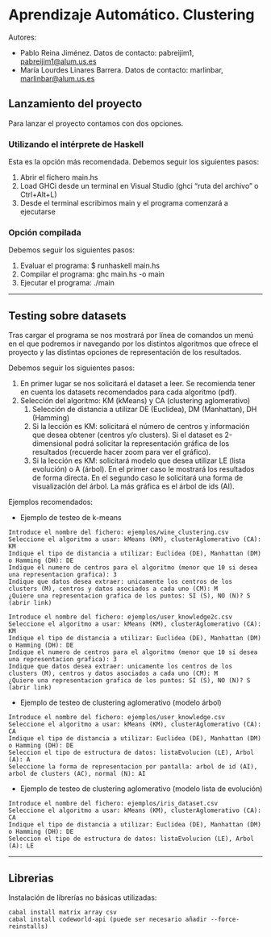 # Aprendizaje Automático. Clustering

Autores: 
-	Pablo Reina Jiménez.            Datos de contacto: pabreijim1, pabreijim1@alum.us.es  
-	María Lourdes Linares Barrera.  Datos de contacto: marlinbar, marlinbar@alum.us.es  

## **Lanzamiento del proyecto**
Para lanzar el proyecto contamos con dos opciones.

### Utilizando el intérprete de Haskell  
Esta es la opción más recomendada. Debemos seguir los siguientes pasos:  
1. Abrir el fichero main.hs  
2. Load GHCi desde un terminal en Visual Studio (ghci “ruta del archivo” o Ctrl+Alt+L)  
3. Desde el terminal escribimos main y el programa comenzará a ejecutarse
  
  
### Opción compilada
Debemos seguir los siguientes pasos:  
1. Evaluar el programa: $ runhaskell main.hs  
2. Compilar el programa: ghc main.hs -o main  
3. Ejecutar el programa: ./main  

___  

## **Testing sobre datasets**  

Tras cargar el programa se nos mostrará por línea de comandos un menú en el que podremos ir navegando por los distintos algoritmos que ofrece el proyecto y las distintas opciones de representación de los resultados.

Debemos seguir los siguientes pasos:
1. En primer lugar se nos solicitará el dataset a leer. Se recomienda tener en cuenta los datasets recomendados para cada algoritmo (pdf).
2. Selección del algoritmo: KM (kMeans) y CA (clustering aglomerativo)
    1.  Selección de distancia a utilizar DE (Euclídea), DM (Manhattan), DH (Hamming)
    2.  Si la lección es KM: solicitará el número de centros y información que desea obtener (centros y/o clusters). Si el dataset es 2-dimensional podrá solicitar la representación gráfica de los resultados (recuerde hacer zoom para ver el gráfico).
    3.  Si la lección es KM: solicitará modelo que desea utilizar LE (lista evolución) o A (árbol). En el primer caso le mostrará los resultados de forma directa. En el segundo caso le solicitará una forma de visualización del árbol. La más gráfica es el árbol de ids (AI).  

Ejemplos recomendados:  

* Ejemplo de testeo de k-means  
~~~
Introduce el nombre del fichero: ejemplos/wine_clustering.csv
Seleccione el algoritmo a usar: kMeans (KM), clusterAglomerativo (CA): KM
Indique el tipo de distancia a utilizar: Euclidea (DE), Manhattan (DM) o Hamming (DH): DE
Indique el numero de centros para el algoritmo (menor que 10 si desea una representacion grafica): 3
Indique que datos desea extraer: unicamente los centros de los clusters (M), centros y datos asociados a cada uno (CM): M
¿Quiere una representacion grafica de los puntos: SI (S), NO (N)? S (abrir link)
~~~ 

~~~
Introduce el nombre del fichero: ejemplos/user_knowledge2c.csv
Seleccione el algoritmo a usar: kMeans (KM), clusterAglomerativo (CA): KM
Indique el tipo de distancia a utilizar: Euclidea (DE), Manhattan (DM) o Hamming (DH): DE
Indique el numero de centros para el algoritmo (menor que 10 si desea una representacion grafica): 3
Indique que datos desea extraer: unicamente los centros de los clusters (M), centros y datos asociados a cada uno (CM): M
¿Quiere una representacion grafica de los puntos: SI (S), NO (N)? S (abrir link)
~~~ 

* Ejemplo de testeo de clustering aglomerativo (modelo árbol)  
~~~
Introduce el nombre del fichero: ejemplos/user_knowledge.csv   
Seleccione el algoritmo a usar: kMeans (KM), clusterAglomerativo (CA): CA
Indique el tipo de distancia a utilizar: Euclidea (DE), Manhattan (DM) o Hamming (DH): DE
Seleccion el tipo de estructura de datos: listaEvolucion (LE), Arbol (A): A
Seleccione la forma de representacion por pantalla: arbol de id (AI), arbol de clusters (AC), normal (N): AI
~~~  

* Ejemplo de testeo de clustering aglomerativo (modelo lista de evolución)  
~~~
Introduce el nombre del fichero: ejemplos/iris_dataset.csv   
Seleccione el algoritmo a usar: kMeans (KM), clusterAglomerativo (CA): CA
Indique el tipo de distancia a utilizar: Euclidea (DE), Manhattan (DM) o Hamming (DH): DE
Seleccion el tipo de estructura de datos: listaEvolucion (LE), Arbol (A): LE
~~~ 
___  

## **Librerias**

Instalación de librerías no básicas utilizadas:

~~~
cabal install matrix array csv  
cabal install codeworld-api (puede ser necesario añadir --force-reinstalls)
~~~